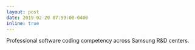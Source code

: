 ```yaml
---
layout: post
date: 2019-02-20 07:59:00-0400
inline: true
---
```


Professional software coding competency across Samsung R&D centers.